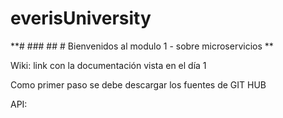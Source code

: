# everisUniversity

**# ### ## # Bienvenidos al modulo 1 - sobre microservicios **

Wiki: link con la documentación vista en el día 1

Como primer paso se debe descargar los fuentes de GIT HUB 

API: 

